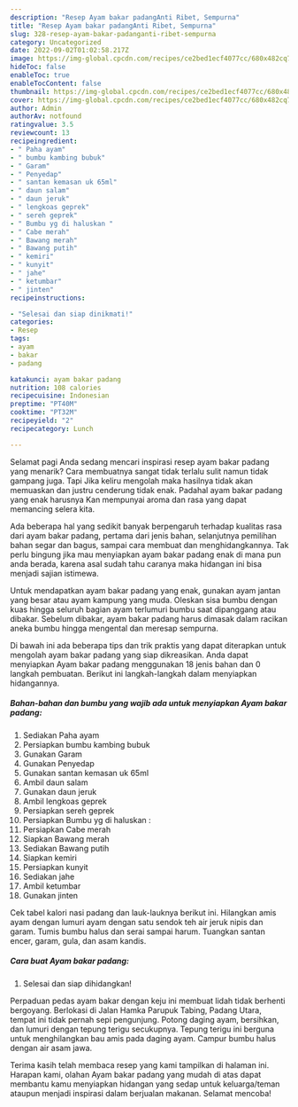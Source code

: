 ```yaml
---
description: "Resep Ayam bakar padangAnti Ribet, Sempurna"
title: "Resep Ayam bakar padangAnti Ribet, Sempurna"
slug: 328-resep-ayam-bakar-padanganti-ribet-sempurna
category: Uncategorized
date: 2022-09-02T01:02:58.217Z
image: https://img-global.cpcdn.com/recipes/ce2bed1ecf4077cc/680x482cq70/ayam-bakar-padang-foto-resep-utama.jpg
hideToc: false
enableToc: true
enableTocContent: false
thumbnail: https://img-global.cpcdn.com/recipes/ce2bed1ecf4077cc/680x482cq70/ayam-bakar-padang-foto-resep-utama.jpg
cover: https://img-global.cpcdn.com/recipes/ce2bed1ecf4077cc/680x482cq70/ayam-bakar-padang-foto-resep-utama.jpg
author: Admin
authorAv: notfound
ratingvalue: 3.5
reviewcount: 13
recipeingredient:
- " Paha ayam"
- " bumbu kambing bubuk"
- " Garam"
- " Penyedap"
- " santan kemasan uk 65ml"
- " daun salam"
- " daun jeruk"
- " lengkoas geprek"
- " sereh geprek"
- " Bumbu yg di haluskan "
- " Cabe merah"
- " Bawang merah"
- " Bawang putih"
- " kemiri"
- " kunyit"
- " jahe"
- " ketumbar"
- " jinten"
recipeinstructions:

- "Selesai dan siap dinikmati!"
categories:
- Resep
tags:
- ayam
- bakar
- padang

katakunci: ayam bakar padang 
nutrition: 108 calories
recipecuisine: Indonesian
preptime: "PT40M"
cooktime: "PT32M"
recipeyield: "2"
recipecategory: Lunch

---
```



Selamat pagi Anda sedang mencari inspirasi resep ayam bakar padang yang menarik? Cara membuatnya sangat tidak terlalu sulit namun tidak gampang juga. Tapi Jika keliru mengolah maka hasilnya tidak akan memuaskan dan justru cenderung tidak enak. Padahal ayam bakar padang yang enak harusnya Kan mempunyai aroma dan rasa yang dapat memancing selera kita.


Ada beberapa hal yang sedikit banyak berpengaruh terhadap kualitas rasa dari ayam bakar padang, pertama dari jenis bahan, selanjutnya pemilihan bahan segar dan bagus, sampai cara membuat dan menghidangkannya. Tak perlu bingung jika mau menyiapkan ayam bakar padang enak di mana pun anda berada, karena asal sudah tahu caranya maka hidangan ini bisa menjadi sajian istimewa.

Untuk mendapatkan ayam bakar padang yang enak, gunakan ayam jantan yang besar atau ayam kampung yang muda. Oleskan sisa bumbu dengan kuas hingga seluruh bagian ayam terlumuri bumbu saat dipanggang atau dibakar. Sebelum dibakar, ayam bakar padang harus dimasak dalam racikan aneka bumbu hingga mengental dan meresap sempurna.


Di bawah ini ada beberapa tips dan trik praktis yang dapat diterapkan untuk mengolah ayam bakar padang yang siap dikreasikan. Anda dapat menyiapkan Ayam bakar padang menggunakan 18 jenis bahan dan 0 langkah pembuatan. Berikut ini langkah-langkah dalam menyiapkan hidangannya.

<!--inarticleads1-->

##### Bahan-bahan dan bumbu yang wajib ada untuk menyiapkan Ayam bakar padang:

1. Sediakan  Paha ayam
1. Persiapkan  bumbu kambing bubuk
1. Gunakan  Garam
1. Gunakan  Penyedap
1. Gunakan  santan kemasan uk 65ml
1. Ambil  daun salam
1. Gunakan  daun jeruk
1. Ambil  lengkoas geprek
1. Persiapkan  sereh geprek
1. Persiapkan  Bumbu yg di haluskan :
1. Persiapkan  Cabe merah
1. Siapkan  Bawang merah
1. Sediakan  Bawang putih
1. Siapkan  kemiri
1. Persiapkan  kunyit
1. Sediakan  jahe
1. Ambil  ketumbar
1. Gunakan  jinten


Cek tabel kalori nasi padang dan lauk-lauknya berikut ini. Hilangkan amis ayam dengan lumuri ayam dengan satu sendok teh air jeruk nipis dan garam. Tumis bumbu halus dan serai sampai harum. Tuangkan santan encer, garam, gula, dan asam kandis. 

<!--inarticleads2-->

##### Cara buat Ayam bakar padang:


1. Selesai dan siap dihidangkan!

Perpaduan pedas ayam bakar dengan keju ini membuat lidah tidak berhenti bergoyang. Berlokasi di Jalan Hamka Parupuk Tabing, Padang Utara, tempat ini tidak pernah sepi pengunjung. Potong daging ayam, bersihkan, dan lumuri dengan tepung terigu secukupnya. Tepung terigu ini berguna untuk menghilangkan bau amis pada daging ayam. Campur bumbu halus dengan air asam jawa. 

Terima kasih telah membaca resep yang kami tampilkan di halaman ini. Harapan kami, olahan Ayam bakar padang yang mudah di atas dapat membantu kamu menyiapkan hidangan yang sedap untuk keluarga/teman ataupun menjadi inspirasi dalam berjualan makanan. Selamat mencoba!
